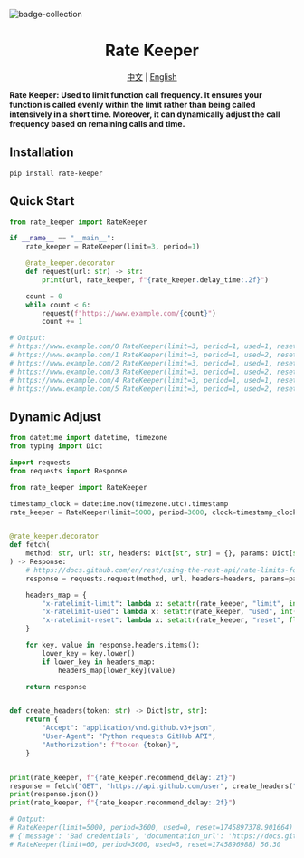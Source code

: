 ![badge-collection](https://socialify.git.ci/ftnfurina/rate-keeper/image?font=Bitter&forks=1&issues=1&language=1&name=1&owner=1&pattern=Floating+Cogs&pulls=1&stargazers=1&theme=Auto)

<div align="center">
  <h1>Rate Keeper</h1>
  <p>
    <a href="https://github.com/ftnfurina/rate-keeper/blob/main/README_ZH.md">中文</a> |
    <a href="https://github.com/ftnfurina/rate-keeper/blob/main/README.md">English</a>
  </p>
</div>

**Rate Keeper: Used to limit function call frequency. It ensures your function is called evenly within the limit rather than being called intensively in a short time. Moreover, it can dynamically adjust the call frequency based on remaining calls and time.**

## Installation

```shell
pip install rate-keeper
```

## Quick Start

```python
from rate_keeper import RateKeeper

if __name__ == "__main__":
    rate_keeper = RateKeeper(limit=3, period=1)

    @rate_keeper.decorator
    def request(url: str) -> str:
        print(url, rate_keeper, f"{rate_keeper.delay_time:.2f}")

    count = 0
    while count < 6:
        request(f"https://www.example.com/{count}")
        count += 1

# Output:
# https://www.example.com/0 RateKeeper(limit=3, period=1, used=1, reset=89614.39) 0.00
# https://www.example.com/1 RateKeeper(limit=3, period=1, used=2, reset=89614.39) 0.50
# https://www.example.com/2 RateKeeper(limit=3, period=1, used=1, reset=89615.406) 0.48
# https://www.example.com/3 RateKeeper(limit=3, period=1, used=2, reset=89615.406) 0.50
# https://www.example.com/4 RateKeeper(limit=3, period=1, used=1, reset=89616.421) 0.49
# https://www.example.com/5 RateKeeper(limit=3, period=1, used=2, reset=89616.421) 0.50
```

## Dynamic Adjust

```python
from datetime import datetime, timezone
from typing import Dict

import requests
from requests import Response

from rate_keeper import RateKeeper

timestamp_clock = datetime.now(timezone.utc).timestamp
rate_keeper = RateKeeper(limit=5000, period=3600, clock=timestamp_clock)


@rate_keeper.decorator
def fetch(
    method: str, url: str, headers: Dict[str, str] = {}, params: Dict[str, str] = {}
) -> Response:
    # https://docs.github.com/en/rest/using-the-rest-api/rate-limits-for-the-rest-api#checking-the-status-of-your-rate-limit
    response = requests.request(method, url, headers=headers, params=params)

    headers_map = {
        "x-ratelimit-limit": lambda x: setattr(rate_keeper, "limit", int(x)),
        "x-ratelimit-used": lambda x: setattr(rate_keeper, "used", int(x)),
        "x-ratelimit-reset": lambda x: setattr(rate_keeper, "reset", float(x)),
    }

    for key, value in response.headers.items():
        lower_key = key.lower()
        if lower_key in headers_map:
            headers_map[lower_key](value)

    return response


def create_headers(token: str) -> Dict[str, str]:
    return {
        "Accept": "application/vnd.github.v3+json",
        "User-Agent": "Python requests GitHub API",
        "Authorization": f"token {token}",
    }


print(rate_keeper, f"{rate_keeper.recommend_delay:.2f}")
response = fetch("GET", "https://api.github.com/user", create_headers("github_token"))
print(response.json())
print(rate_keeper, f"{rate_keeper.recommend_delay:.2f}")

# Output:
# RateKeeper(limit=5000, period=3600, used=0, reset=1745897378.901664) 0.00
# {'message': 'Bad credentials', 'documentation_url': 'https://docs.github.com/rest', 'status': '401'}
# RateKeeper(limit=60, period=3600, used=3, reset=1745896988) 56.30
```